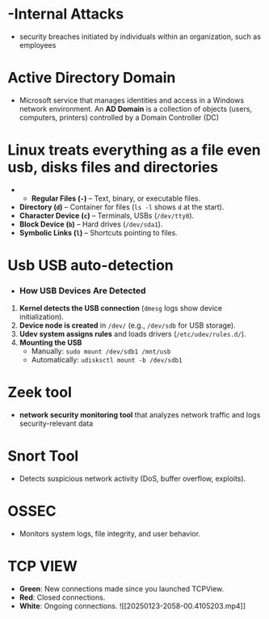 # -Internal Attacks
- security breaches initiated by individuals within an organization, such as employees
# Active Directory Domain
- Microsoft service that manages identities and access in a Windows network environment. An **AD Domain** is a collection of objects (users, computers, printers) controlled by a Domain Controller (DC)

#  Linux treats everything as a file even usb, disks files and directories
- - **Regular Files (`-`)** – Text, binary, or executable files.
- **Directory (`d`)** – Container for files (`ls -l` shows `d` at the start).
- **Character Device (`c`)** – Terminals, USBs (`/dev/tty0`).
- **Block Device (`b`)** – Hard drives (`/dev/sda1`).
- **Symbolic Links (`l`)** – Shortcuts pointing to files.


# Usb USB auto-detection
- ### **How USB Devices Are Detected**
1. **Kernel detects the USB connection** (`dmesg` logs show device initialization).
2. **Device node is created** in `/dev/` (e.g., `/dev/sdb` for USB storage).
3. **Udev system assigns rules** and loads drivers (`/etc/udev/rules.d/`).
4. **Mounting the USB**
    - Manually: `sudo mount /dev/sdb1 /mnt/usb`
    - Automatically: `udisksctl mount -b /dev/sdb1`

#  Zeek tool
- **network security monitoring tool** that analyzes network traffic and logs security-relevant data
# Snort Tool
- Detects suspicious network activity (DoS, buffer overflow, exploits).
# **OSSEC**
- Monitors system logs, file integrity, and user behavior.
# TCP VIEW
- **Green**: New connections made since you launched TCPView.
- **Red**: Closed connections.
- **White**: Ongoing connections.
![[20250123-2058-00.4105203.mp4]]



